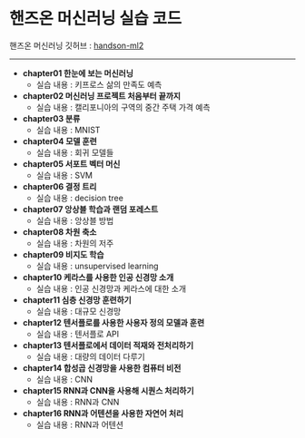 # 핸즈온 머신러닝 실습 코드

핸즈온 머신러닝 깃허브 : [handson-ml2](https://github.com/rickiepark/handson-ml2)

***

- **chapter01 한눈에 보는 머신러닝**
  - 실습 내용 : 키프로스 삶의 만족도 예측
- **chapter02 머신러닝 프로젝트 처음부터 끝까지**
  - 실습 내용 : 캘리포니아의 구역의 중간 주택 가격 예측
- **chapter03 분류**
  - 실습 내용 : MNIST
- **chapter04 모델 훈련**
  - 실습 내용 : 회귀 모델들
- **chapter05 서포트 벡터 머신**
  - 실습 내용 : SVM
- **chapter06 결정 트리**
  - 실습 내용 : decision tree
- **chapter07 앙상블 학습과 랜덤 포레스트**
  - 실습 내용 : 앙상블 방법
- **chapter08 차원 축소**
  - 실습 내용 : 차원의 저주
- **chapter09 비지도 학습**
  - 실습 내용 : unsupervised learning
- **chapter10 케라스를 사용한 인공 신경망 소개**
  - 실습 내용 : 인공 신경망과 케라스에 대한 소개
- **chapter11 심층 신경망 훈련하기**
  - 실습 내용 : 대규모 신경망
- **chapter12 텐서플로를 사용한 사용자 정의 모델과 훈련**
  - 실습 내용 : 텐서플로 API
- **chapter13 텐서플로에서 데이터 적재와 전처리하기**
  - 실습 내용 : 대량의 데이터 다루기
- **chapter14 합성곱 신경망을 사용한 컴퓨터 비전**
  - 실습 내용 : CNN
- **chapter15 RNN과 CNN을 사용해 시퀀스 처리하기**
  - 실습 내용 : RNN과 CNN
- **chapter16 RNN과 어텐션을 사용한 자연어 처리**
  - 실습 내용 : RNN과 어텐션

